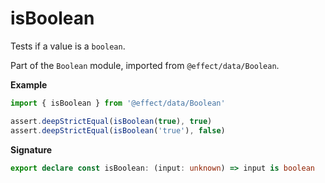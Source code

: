 # isBoolean

Tests if a value is a `boolean`.

Part of the `Boolean` module, imported from `@effect/data/Boolean`.

**Example**

```ts
import { isBoolean } from '@effect/data/Boolean'

assert.deepStrictEqual(isBoolean(true), true)
assert.deepStrictEqual(isBoolean('true'), false)
```

**Signature**

```ts
export declare const isBoolean: (input: unknown) => input is boolean
```
